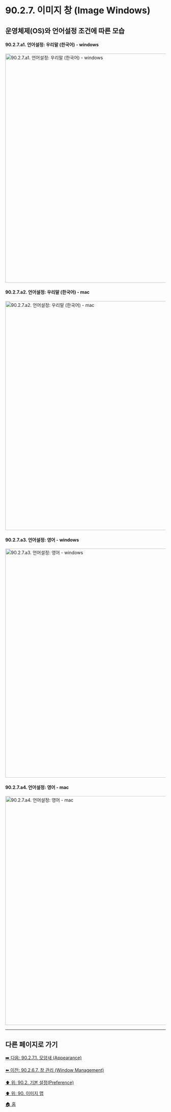 # 90.2.7. 이미지 창 (Image Windows)
## 운영체제(OS)와 언어설정 조건에 따른 모습
#### 90.2.7.a1. 언어설정: 우리말 (한국어) - windows

<img width="720" alt="90.2.7.a1. 언어설정: 우리말 (한국어) - windows" src="https://github.com/wonder13662/gimp/assets/15767104/2f435e02-5c16-4612-9ad6-4806c3f707fe">

#### 90.2.7.a2. 언어설정: 우리말 (한국어) - mac

<img width="720" alt="90.2.7.a2. 언어설정: 우리말 (한국어) - mac" src="https://github.com/wonder13662/gimp/assets/15767104/57ee2977-1e2f-4d71-8a60-cdaab0cf02b8">

#### 90.2.7.a3. 언어설정: 영어 - windows

<img width="720" alt="90.2.7.a3. 언어설정: 영어 - windows" src="https://github.com/wonder13662/gimp/assets/15767104/5328cffb-ed5b-4046-bc13-416c72e15250">

#### 90.2.7.a4. 언어설정: 영어 - mac

<img width="720" alt="90.2.7.a4. 언어설정: 영어 - mac" src="https://github.com/wonder13662/gimp/assets/15767104/bfb7d42d-89e3-4398-97de-89bb20143cfc">

***

## 다른 페이지로 가기

[➡️ 다음: 90.2.7.1. 모양새 (Appearance)](./90-02-07-01-appearance.md)

[⬅️ 이전: 90.2.6.7. 창 관리 (Window Management)](./90-02-06-07-window-management.md)

[⬆️ 위: 90.2. 기본 설정(Preference)](./90-02-00-preference.md)

[⬆️ 위: 90. 이미지 맵](./90-00-image-map.md)

[🏠 홈](./00-home.md)
